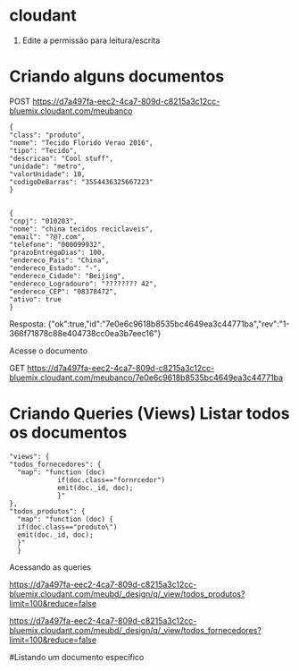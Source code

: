 # cloudant

1. Edite a permissão para leitura/escrita

# Criando alguns documentos

POST https://d7a497fa-eec2-4ca7-809d-c8215a3c12cc-bluemix.cloudant.com/meubanco

    {
    "class": "produto",
    "nome": "Tecido Florido Verao 2016",
    "tipo": "Tecido",
    "descricao": "Cool stuff",
    "unidade": "metro",
    "valorUnidade": 10,
    "codigoDeBarras": "3554436325667223"
    }
    

    {
    "cnpj": "010203",
    "nome": "china tecidos reciclaveis",
    "email": "?@?.com",
    "telefone": "000099932",
    "prazoEntregaDias": 100,
    "endereco_Pais": "China",
    "endereco_Estado": "-",
    "endereco_Cidade": "Beijing",
    "endereco_Logradouro": "???????? 42",
    "endereco_CEP": "08378472",
    "ativo": true
    }

Resposta: {"ok":true,"id":"7e0e6c9618b8535bc4649ea3c44771ba","rev":"1-366f71878c88e404738cc0ea3b7eec16"}

Acesse o documento

GET https://d7a497fa-eec2-4ca7-809d-c8215a3c12cc-bluemix.cloudant.com/meubanco/7e0e6c9618b8535bc4649ea3c44771ba


# Criando Queries (Views) Listar todos os documentos

    "views": {
    "todos_fornecedores": {
      "map": "function (doc) 
                if(doc.class=="fornrcedor")  
                emit(doc._id, doc);
                }"
    },
    "todos_produtos": {
      "map": "function (doc) {
      if(doc.class=="produto\")
      emit(doc._id, doc);
      }"
      }
      
Acessando as queries 

https://d7a497fa-eec2-4ca7-809d-c8215a3c12cc-bluemix.cloudant.com/meubd/_design/q/_view/todos_produtos?limit=100&reduce=false

https://d7a497fa-eec2-4ca7-809d-c8215a3c12cc-bluemix.cloudant.com/meubd/_design/q/_view/todos_fornecedores?limit=100&reduce=false

#Listando um documento específico


